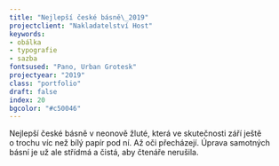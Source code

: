 ```yaml
---
title: "Nejlepší české básně\_2019"
projectclient: "Nakladatelství Host"
keywords: 
- obálka
- typografie
- sazba
fontsused: "Pano, Urban Grotesk"
projectyear: "2019"
class: "portfolio"
draft: false
index: 20
bgcolor: "#c50046"
---
```



Nejlepší české básně v&nbsp;neonově žluté, která ve skutečnosti září ještě o&nbsp;trochu víc než bílý papír pod ní. Až oči přecházejí. Úprava samotných básní je už ale střídmá a&nbsp;čistá, aby čtenáře nerušila.